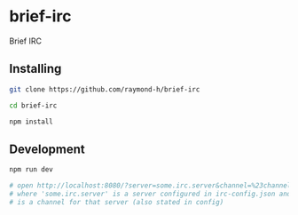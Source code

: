 # brief-irc
Brief IRC

## Installing
```sh
git clone https://github.com/raymond-h/brief-irc

cd brief-irc

npm install
```

## Development
```sh
npm run dev

# open http://localhost:8080/?server=some.irc.server&channel=%23channelname
# where 'some.irc.server' is a server configured in irc-config.json and 'channelname'
# is a channel for that server (also stated in config)
```
